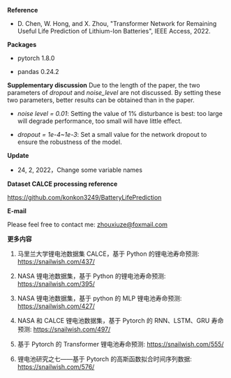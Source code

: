 **Reference**

- D. Chen, W. Hong, and X. Zhou, "Transformer Network for Remaining Useful Life Prediction of Lithium-Ion Batteries", IEEE Access, 2022.

**Packages**

- pytorch 1.8.0

- pandas 0.24.2

**Supplementary discussion**
Due to the length of the paper, the two parameters of *dropout* and *noise_level* are not discussed. By setting these two parameters, better results can be obtained than in the paper.

- *noise level = 0.01*: Setting the value of 1% disturbance is best: too large will degrade performance, too small will have little effect.

- *dropout = 1e-4~1e-3*: Set a small value for the network dropout to ensure the robustness of the model.

**Update** 

- 24, 2, 2022，Change some variable names

**Dataset CALCE processing reference**

https://github.com/konkon3249/BatteryLifePrediction

**E-mail**

Please feel free to contact me: zhouxiuze@foxmail.com

**更多内容**

1. 马里兰大学锂电池数据集 CALCE，基于 Python 的锂电池寿命预测: https://snailwish.com/437/

2. NASA 锂电池数据集，基于 Python 的锂电池寿命预测: https://snailwish.com/395/

3. NASA 锂电池数据集，基于 python 的 MLP 锂电池寿命预测: https://snailwish.com/427/

4. NASA 和 CALCE 锂电池数据集，基于 Pytorch 的 RNN、LSTM、GRU 寿命预测: https://snailwish.com/497/

5. 基于 Pytorch 的 Transformer 锂电池寿命预测: https://snailwish.com/555/

6. 锂电池研究之七——基于 Pytorch 的高斯函数拟合时间序列数据: https://snailwish.com/576/
